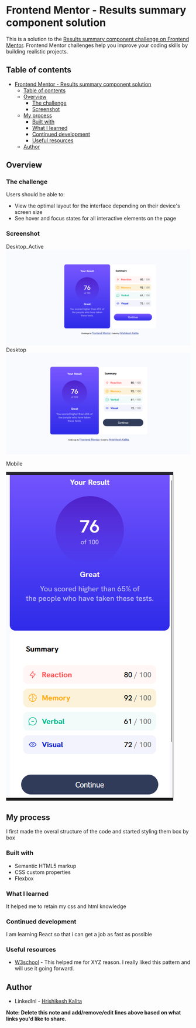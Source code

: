 # Frontend Mentor - Results summary component solution

This is a solution to the [Results summary component challenge on Frontend Mentor](https://www.frontendmentor.io/challenges/results-summary-component-CE_K6s0maV). Frontend Mentor challenges help you improve your coding skills by building realistic projects. 

## Table of contents

- [Frontend Mentor - Results summary component solution](#frontend-mentor---results-summary-component-solution)
  - [Table of contents](#table-of-contents)
  - [Overview](#overview)
    - [The challenge](#the-challenge)
    - [Screenshot](#screenshot)
  - [My process](#my-process)
    - [Built with](#built-with)
    - [What I learned](#what-i-learned)
    - [Continued development](#continued-development)
    - [Useful resources](#useful-resources)
  - [Author](#author)


## Overview

### The challenge

Users should be able to:

- View the optimal layout for the interface depending on their device's screen size
- See hover and focus states for all interactive elements on the page

### Screenshot

Desktop_Active
![](/assets/screenshot/Desktop-active.png)
Desktop
![](/assets/screenshot/desktop.png)


Mobile


![](/assets/screenshot/mobile.png)


## My process

I first made the overal structure of the code and started styling them box by box

### Built with

- Semantic HTML5 markup
- CSS custom properties
- Flexbox

### What I learned

It helped me to retain my css and html knowledge

### Continued development

I am learning React so that i can get a job as fast as possible

### Useful resources

- [W3school](https://www.w3schools.com) - This helped me for XYZ reason. I really liked this pattern and will use it going forward.

## Author

- LinkedInl - [Hrishikesh Kalita](https://www.linkedin.com/in/hrishikesh-kalita-854000207/)


**Note: Delete this note and add/remove/edit lines above based on what links you'd like to share.**

